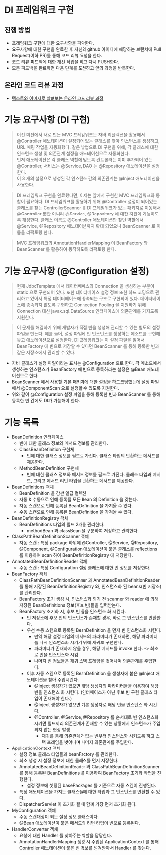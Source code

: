 # DI 프레임워크 구현
## 진행 방법
* 프레임워크 구현에 대한 요구사항을 파악한다.
* 요구사항에 대한 구현을 완료한 후 자신의 github 아이디에 해당하는 브랜치에 Pull Request(이하 PR)를 통해 코드 리뷰 요청을 한다.
* 코드 리뷰 피드백에 대한 개선 작업을 하고 다시 PUSH한다.
* 모든 피드백을 완료하면 다음 단계를 도전하고 앞의 과정을 반복한다.

## 온라인 코드 리뷰 과정
* [텍스트와 이미지로 살펴보는 온라인 코드 리뷰 과정](https://github.com/next-step/nextstep-docs/tree/master/codereview)

# 기능 요구사항 (DI 구현)
>이전 미션에서 새로 만든 MVC 프레임워크는 자바 리플렉션을 활용해서 @Controller 애노테이션이 설정되어 있는 클래스를 찾아 인스턴스를 생성하고, URL 매핑 작업을 자동화했다.
같은 방법으로 DI 구현을 위해, 각 클래스에 대한 인스턴스 생성 및 의존관계 설정을 애노테이션으로 자동화한다.<br>
먼저 애노테이션은 각 클래스 역할에 맞도록 컨트롤러는 이미 추가되어 있는 @Controller, 서비스는 @Service, DAO 는 @Repository 애노테이션을 설정한다.<br>
이 3 개의 설정으로 생성된 각 인스턴스 간의 의존관계는 @Inject 애노테이션을 사용한다.

> DI 프레임워크 구현을 완료했다면, 이제는 앞에서 구현한 MVC 프레임워크와 통합이 필요하다. DI 프레임워크를 활용하기 위해 @Controller 설정이 되어있는 클래스를 찾는 ControllerScanner 를 DI 프레임워크가 있는 패키지로 이동해서 @Controller 뿐만 아니라 @Service, @Repository 에 대한 지원이 가능하도록 개성한다.
> 클래스 이름도 @Controller 애노테이션만 찾던 역할에서 @Service, @Repository 애노테이션까지 확대 되었으니 BeanScanner 로 이름을 리팩토링 한다.

> MVC 프레임워크의 AnnotationHandlerMapping 이 BeanFactory 와 BeanScanner 를 활용하여 동작하도록 리팩토링 한다.

# 기능 요구사항 (@Configuration 설정)
>현재 JdbcTemplate 에서 데이터베이스의 Connection 을 생성하는 부분이 static 으로 구현되어 있다. 또한 데이터베이스 설정 정보 또한 하드 코딩으로 관리하고 있어서 특정 데이터베이스에 종속되는 구조로 구현되어 있다.
> 데이터베이스에 종속되지 않도록 구현하고 Connection Pooling 을 지원하기 위해 Connection 대신 javax.sql.DataSource 인터페이스에 의존관계를 가지도록 지원한다.

>이 문제를 해결하기 위해 개발자가 직접 빈을 생성해 관리할 수 있는 별도의 설정 파일을 만든다.
>예를 들어, 설정 파일에 빈 인스턴스를 생성하는 메소드를 구현해 놓고 애노테이션으로 설정한다. DI 프레임워크는 이 설정 파일을 읽어서 BeanFactory 에 빈으로 저장할 수 있다면 BeanScanner 를 통해 등록한 빈과 같은 저장소에서 관리할 수 있다.

- 자바 클래스가 설정 파일이라는 표시는 @Configuration 으로 한다. 각 메소드에서 생성하는 인스턴스가 BeanFactory 에 빈으로 등록하라는 설정은 @Bean 애노테이션으로 한다.
- BeanScanner 에서 사용할 기본 패키지에 대한 설정을 하드코딩했는데 설정 파일에서 @ComponentScan 으로 설정할 수 있도록 지원한다.
- 위와 같이 @Configuration 설정 파일을 통해 등록한 빈과 BeanScanner 를 통해 등록한 빈 간에도 DI가 가능해야 한다.

# 기능 목록
- BeanDefinition 인터페이스
  - 빈에 대한 클래스 정보와 메서드 정보를 관리한다.
  - ClassBeanDefinition 구현체
    - 빈에 대한 클래스 정보를 필드로 가진다. 클래스 타입의 반환하는 메서드를 제공한다.
  - MethodBeanDefinition 구현체
    - 빈에 대한 클래스 정보와 메서드 정보를 필드로 가진다. 클래스 타입과 메서드, 그리고 메서드 리턴 타입을 반환하는 메서드를 제공한다.
- BeanDefinitions 객체
  - BeanDefinition 을 감싼 일급 컬렉션
  - 자동 & 수동으로 인해 등록될 모든 Bean 의 Definition 을 갖는다.
  - 자동 스캔으로 인해 등록된 BeanDefinition 을 가져올 수 있다.
  - 수동 스캔으로 인해 등록된 BeanDefinition 을 가져올 수 있다.
- BeanDefinitionRegistry 객체
  - BeanDefinitions 타입의 필드 2개를 관리한다.
    - methodBean 과 classBean 을 구분하여 저장하고 관리한다.
- ClassPathBeanDefinitionScanner 객체
  - 자동 스캔 : 특정 package 하위에 @Controller, @Service, @Repository, @Component, @Configuration 애노테이션이 붙은 클래스를 reflections 를 이용하여 scan 하여 BeanDefinitionRegistry 에 저장한다.
- AnnotatedBeanDefinitionReader 객체
  - 수동 스캔 : 특정 Configuration 설정 클래스에 대한 빈 정보를 저장한다.
- BeanFactory 객체
  - ClassPathBeanDefinitionScanner 과 AnnotatedBeanDefinitionReader 를 통해 저장된 BeanDefinitionRegistry 와, 인스턴스화 된 beans(빈 저장소) 를 관리한다.
  - BeanFactory 초기 생성 시, 인스턴스화 되기 전 scanner 와 reader 에 의해 저장된 BeanDefinitions 정보(후보 빈)들을 입력받는다.
  - BeanFactory 초기화 시, 후보 빈 들을 인스턴스 화 시킨다.
    - 빈 저장소에 후보 빈의 인스턴스가 존재할 경우, 바로 그 인스턴스를 반환한다.
    - 우선 수동 스캔으로 등록된 BeanDefinition 을 먼저 빈 인스턴스화 시킨다.
      - 만약 해당 설정 파일의 메서드의 파라미터가 존재하면, 해당 파라미터를 다시 인스턴스화 시키기 위해 재귀로 구현한다.
      - 파라미터가 존재하지 않을 경우, 해당 메서드를 invoke 한다. -> 최초로 빈을 인스턴스화 시킴 
      - 나머지 빈 정보들은 재귀 스택 프레임을 벗어나며 의존관계를 주입한다.
    - 이후 자동 스캔으로 등록된 BeanDefinition 을 생성자에 붙은 @Inject 애노테이션을 찾아 주입시킨다.
      - @Inject 생성자가 있으면 해당 생성자의 파라미터들을 이용하여 해당 빈을 인스턴스 화 시킨다. (인터페이스가 아닌 후보 빈 구현 클래스 타입이 존재해야 한다.)
      - @Inject 생성자가 없으면 기본 생성자로 해당 빈을 인스턴스 화 시킨다.
      - @Controller, @Service, @Repository 를 순서대로 빈 인스턴스화 시키면 필드끼리 의존관계가 존재할 수 있는 상황에서 인스턴스가 주입되지 않는 현상 발생
        - 재귀를 통해 의존관계가 없는 빈부터 인스턴스화 시키도록 하고 스택 프레임을 벗어나며 나머지 의존관계를 주입한다.
- ApplicationContext 객체
  - 설정 정보 클래스 타입들과 beanFactory 를 관리한다.
  - 최소 생성 시 설정 정보에 대한 클래스를 먼저 저장한다.
  - AnnotatedBeanDefinitionReader 와 ClassPathBeanDefinitionScanner 를 통해 등록된 BeanDefinitions 를 이용하여 BeanFactory 초기화 작업을 진행한다.
    - 설정 정보에 셋팅된 basePackages 를 기준으로 자동 스캔이 진행된다.
  - 특정 애노테이션을 가지는 클래스들에 대한 타입과 그 인스턴스를 반환할 수 있다.
  - DispatcherServlet 이 초기화 될 때 함꼐 가장 먼저 초기화 된다. 
- MyConfiguration 객체
  - 수동 스캔대상이 되는 설정 정보 클래스이다.
  - @Bean 애노테이션이 붙은 메서드의 리턴 타입이 빈으로 등록된다.
- HandlerConverter 객체
  - 요청에 대한 Handler 를 찾아주는 역할을 담당한다.
  - AnnotationHandlerMapping 생성 시 주입된 ApplicationContext 를 통해 Controller 애노테이션이 붙은 빈 정보를 넘겨받아서 Handler 를 찾는다.
